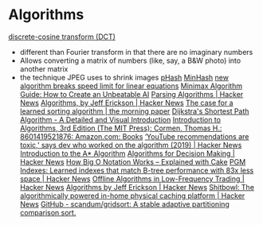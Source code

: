 # Algorithms

[discrete-cosine transform (DCT)](https://en.wikipedia.org/wiki/Discrete_cosine_transform)
- different than Fourier transform in that there are no imaginary numbers
- Allows converting a matrix of numbers (like, say, a B&W photo) into another matrix
- the technique JPEG uses to shrink images
[pHash](https://www.phash.org/)
[MinHash](https://en.wikipedia.org/wiki/MinHash)
[new algorithm breaks speed limit for linear equations](https://news.ycombinator.com/item?id=26393795)
[Minimax Algorithm Guide: How to Create an Unbeatable AI](https://www.freecodecamp.org/news/minimax-algorithm-guide-how-to-create-an-unbeatable-ai/)
[Parsing Algorithms | Hacker News](https://news.ycombinator.com/item?id=24898210)
[Algorithms, by Jeff Erickson | Hacker News](https://news.ycombinator.com/item?id=18805624)
[The case for a learned sorting algorithm | the morning paper](https://blog.acolyer.org/2020/10/19/the-case-for-a-learned-sorting-algorithm/)
[Dijkstra's Shortest Path Algorithm - A Detailed and Visual Introduction](https://www.freecodecamp.org/news/dijkstras-shortest-path-algorithm-visual-introduction/)
[Introduction to Algorithms, 3rd Edition (The MIT Press): Cormen, Thomas H.: 8601419521876: Amazon.com: Books](https://www.amazon.com/Introduction-Algorithms-3rd-MIT-Press/dp/0262033844/)
[‘YouTube recommendations are toxic,’ says dev who worked on the algorithm (2019) | Hacker News](https://news.ycombinator.com/item?id=25516573)
[Introduction to the A\* Algorithm](https://www.redblobgames.com/pathfinding/a-star/introduction.html)
[Algorithms for Decision Making | Hacker News](https://news.ycombinator.com/item?id=25716581)
[How Big O Notation Works – Explained with Cake](https://www.freecodecamp.org/news/big-o-notation/)
[PGM Indexes: Learned indexes that match B-tree performance with 83x less space | Hacker News](https://news.ycombinator.com/item?id=25899286)
[Offline Algorithms in Low-Frequency Trading | Hacker News](https://news.ycombinator.com/item?id=25968348)
[Algorithms by Jeff Erickson | Hacker News](https://news.ycombinator.com/item?id=26074289)
[Shitbowl: The algorithmically powered in-home physical caching platform | Hacker News](https://news.ycombinator.com/item?id=26123726)
[GitHub - scandum/gridsort: A stable adaptive partitioning comparison sort.](https://github.com/scandum/gridsort?utm_source=tldrnewsletter)
